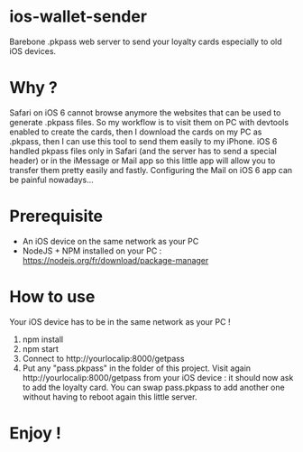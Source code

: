 # ios-wallet-sender
Barebone .pkpass web server to send your loyalty cards especially to old iOS devices.

# Why ?
Safari on iOS 6 cannot browse anymore the websites that can be used to generate .pkpass files. So my workflow is to visit them on PC with devtools enabled to create the cards, then I download the cards on my PC as .pkpass, then I can use this tool to send them easily to my iPhone.
iOS 6 handled pkpass files only in Safari (and the server has to send a special header) or in the iMessage or Mail app so this little app will allow you to transfer them pretty easily and fastly. Configuring the Mail on iOS 6 app can be painful nowadays...

# Prerequisite
- An iOS device on the same network as your PC
- NodeJS + NPM installed on your PC : https://nodejs.org/fr/download/package-manager

# How to use
Your iOS device has to be in the same network as your PC !

1) npm install
2) npm start
3) Connect to http://yourlocalip:8000/getpass
4) Put any "pass.pkpass" in the folder of this project. Visit again http://yourlocalip:8000/getpass from your iOS device : it should now ask to add the loyalty card. You can swap pass.pkpass to add another one without having to reboot again this little server.

# Enjoy !
